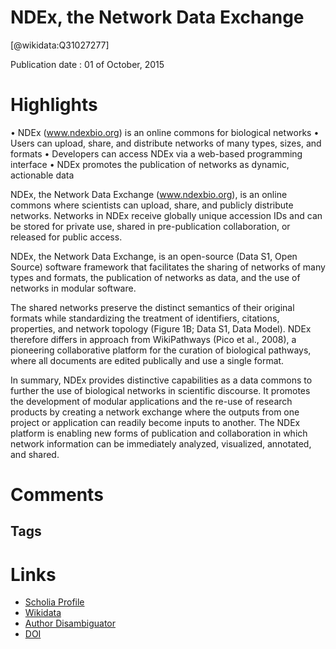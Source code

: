 
NDEx, the Network Data Exchange
===============================
  
  [@wikidata:Q31027277]  
  
Publication date : 01 of October, 2015  

# Highlights

•
NDEx (www.ndexbio.org) is an online commons for biological networks
•
Users can upload, share, and distribute networks of many types, sizes, and formats
•
Developers can access NDEx via a web-based programming interface
•
NDEx promotes the publication of networks as dynamic, actionable data

 NDEx, the Network Data Exchange (www.ndexbio.org), is an online commons where scientists can upload, share, and publicly distribute networks. Networks in NDEx receive globally unique accession IDs and can be stored for private use, shared in pre-publication collaboration, or released for public access.

 NDEx, the Network Data Exchange, is an open-source (Data S1, Open Source) software framework that facilitates the sharing of networks of many types and formats, the publication of networks as data, and the use of networks in modular software.

The shared networks preserve the distinct semantics of their original formats while standardizing the treatment of identifiers, citations, properties, and network topology (Figure 1B; Data S1, Data Model). NDEx therefore differs in approach from WikiPathways (Pico et al., 2008), a pioneering collaborative platform for the curation of biological pathways, where all documents are edited publically and use a single format.

In summary, NDEx provides distinctive capabilities as a data commons to further the use of biological networks in scientific discourse. It promotes the development of modular applications and the re-use of research products by creating a network exchange where the outputs from one project or application can readily become inputs to another. The NDEx platform is enabling new forms of publication and collaboration in which network information can be immediately analyzed, visualized, annotated, and shared.


# Comments

## Tags

# Links
  
 * [Scholia Profile](https://scholia.toolforge.org/work/Q31027277)  
 * [Wikidata](https://www.wikidata.org/wiki/Q31027277)  
 * [Author Disambiguator](https://author-disambiguator.toolforge.org/work_item_oauth.php?id=Q31027277&batch_id=&match=1&author_list_id=&doit=Get+author+links+for+work)  
 * [DOI](https://doi.org/10.1016/J.CELS.2015.10.001)  
